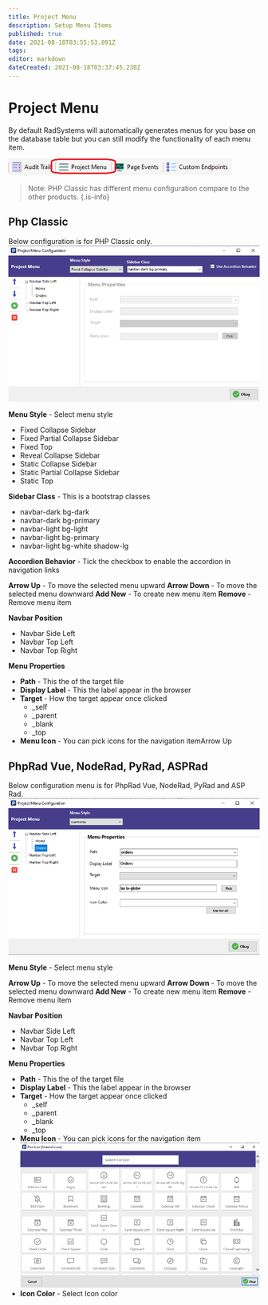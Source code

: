 ```yaml
---
title: Project Menu
description: Setup Menu Items
published: true
date: 2021-08-18T03:55:53.891Z
tags: 
editor: markdown
dateCreated: 2021-08-18T03:37:45.230Z
---
```


# Project Menu
By default RadSystems will automatically generates menus for you base on the database table but you can still modify the functionality of each menu item.

![standardmenu.png](/settings-style/projectmenu/standardmenu.png)

> Note: PHP Classic has different menu configuration compare to the other products.
{.is-info}


## Php Classic
Below configuration is for PHP Classic only.
![classic1.png](/settings-style/projectmenu/classic1.png)

**Menu Style** - Select menu style
- Fixed Collapse Sidebar
- Fixed Partial Collapse Sidebar
- Fixed Top
- Reveal Collapse Sidebar
- Static Collapse Sidebar
- Static Partial Collapse Sidebar
- Static Top

**Sidebar Class** - This is a bootstrap classes
- navbar-dark bg-dark
- navbar-dark bg-primary
- navbar-light bg-light
- navbar-light bg-primary
- navbar-light bg-white shadow-lg

**Accordion Behavior** - Tick the checkbox to enable the accordion in navigation links

**Arrow Up** - To move the selected menu upward
**Arrow Down** - To move the selected menu downward
**Add New** - To create new menu item
**Remove** - Remove menu item

**Navbar Position**
- Navbar Side Left
- Navbar Top Left
- Navbar Top Right

**Menu Properties**
- **Path** - This the of the target file
- **Display Label** - This the label appear in the browser
- **Target** - How the target appear once clicked
	- _self
	- _parent
	- _blank
	- _top
- **Menu Icon** - You can pick icons for the navigation itemArrow Up


## PhpRad Vue, NodeRad, PyRad, ASPRad
Below configuration menu is for PhpRad Vue, NodeRad, PyRad and ASP Rad.
![quasar1.png](/settings-style/projectmenu/quasar1.png)

**Menu Style** - Select menu style

**Arrow Up** - To move the selected menu upward
**Arrow Down** - To move the selected menu downward
**Add New** - To create new menu item
**Remove** - Remove menu item

**Navbar Position**
- Navbar Side Left
- Navbar Top Left
- Navbar Top Right

**Menu Properties**
- **Path** - This the of the target file
- **Display Label** - This the label appear in the browser
- **Target** - How the target appear once clicked
	- _self
	- _parent
	- _blank
	- _top
- **Menu Icon** - You can pick icons for the navigation item
![icons.png](/settings-style/projectmenu/icons.png)
- **Icon Color** - Select Icon color